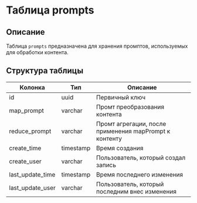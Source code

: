 # Таблица prompts

## Описание
Таблица `prompts` предназначена для хранения промптов, используемых для обработки контента.

## Структура таблицы

| Колонка | Тип | Описание |
|---------|-----|-----------|
| id | uuid | Первичный ключ |
| map_prompt | varchar | Промт преобразования контента |
| reduce_prompt | varchar | Промт агрегации, после применения mapPrompt к контенту |
| create_time | timestamp | Время создания |
| create_user | varchar | Пользователь, который создал запись |
| last_update_time | timestamp | Время последнего изменения |
| last_update_user | varchar | Пользователь, который последним внес изменения | 